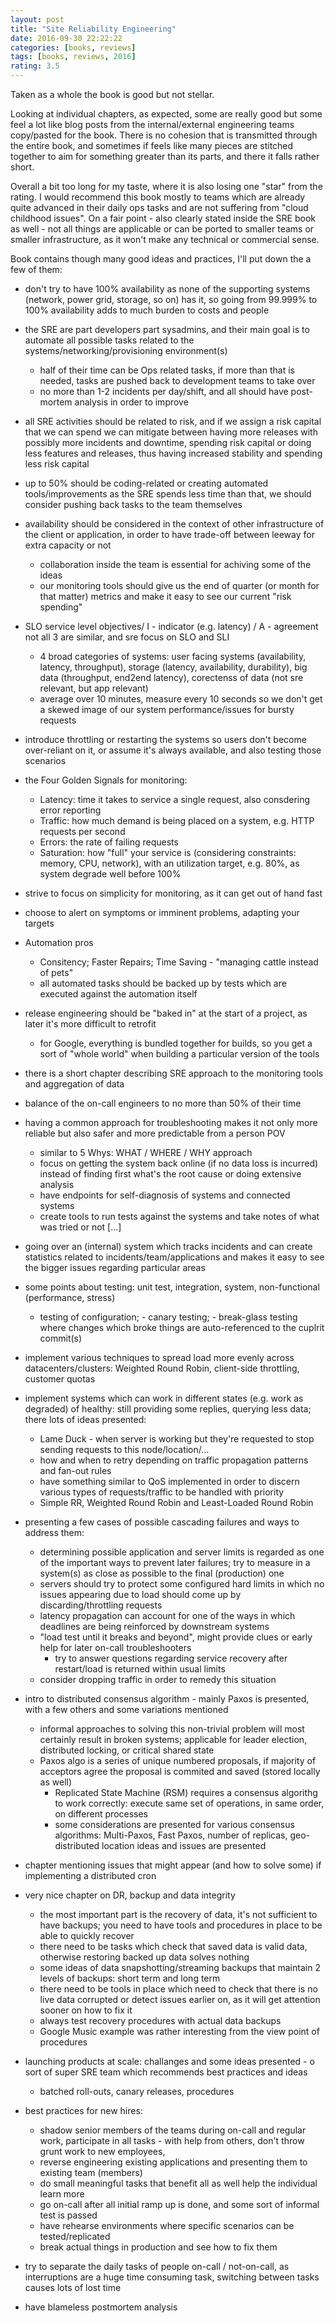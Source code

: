 ```yaml
---
layout: post
title: "Site Reliability Engineering"
date: 2016-09-30 22:22:22
categories: [books, reviews]
tags: [books, reviews, 2016]
rating: 3.5
---
```


Taken as a whole the book is good but not stellar.

Looking at individual chapters, as expected, some are really good but some feel a lot like blog posts from the internal/external engineering teams copy/pasted for the book.
There is no cohesion that is transmitted through the entire book, and sometimes if feels like many pieces are stitched together to aim for something greater than its parts, and there it falls rather short.

Overall a bit too long for my taste, where it is also losing one "star" from the rating. I would recommend this book mostly to teams which are already quite advanced in their daily ops tasks and are not suffering from "cloud childhood issues". On a fair point - also clearly stated inside the SRE book as well - not all things are applicable or can be ported to smaller teams or smaller infrastructure, as it won't make any technical or commercial sense.

Book contains though many good ideas and practices, I'll put down the a few of them:

- don't try to have 100% availability as none of the supporting systems (network, power grid, storage, so on) has it, so going from 99.999% to 100% availability adds to much burden to costs and people

- the SRE are part developers part sysadmins, and their main goal is to automate all possible tasks related to the systems/networking/provisioning environment(s)
    - half of their time can be Ops related tasks, if more than that is needed, tasks are pushed back to development teams to take over
    - no more than 1-2 incidents per day/shift, and all should have post-mortem analysis in order to improve
- all SRE activities should be related to risk, and if we assign a risk capital that we can spend we can mitigate between having more releases with possibly
 more incidents and downtime, spending risk capital or doing less features and releases, thus having increased stability and spending less risk capital
- up to 50% should be coding-related or creating automated tools/improvements as the SRE spends less time than that, we should consider pushing back tasks to the team themselves
- availability should be considered in the context of other infrastructure of the client or application, in order to have trade-off between leeway for extra capacity or not
    - collaboration inside the team is essential for achiving some of the ideas
    - our monitoring tools should give us the end of quarter (or month for that matter) metrics and make it easy to see our current "risk spending"
- SLO service level objectives/ I - indicator (e.g. latency) / A - agreement not all 3 are similar, and sre focus on SLO and SLI
    - 4 broad categories of systems: user facing systems (availability, latency, throughput), storage (latency, availability, durability), big data (throughput, end2end latency), corectenss of data (not sre relevant, but app relevant)
    - average over 10 minutes, measure every 10 seconds so we don't get a skewed image of our system performance/issues for bursty requests
- introduce throttling or restarting the systems so users don't become over-reliant on it, or assume it's always available, and also testing those scenarios
- the Four Golden Signals for monitoring:
    - Latency: time it takes to service a single request, also consdering error reporting
    - Traffic: how much demand is being placed on a system, e.g. HTTP requests per second
    - Errors: the rate of failing requests
    - Saturation: how "full" your service is (considering constraints: memory, CPU, network), with an utilization target, e.g. 80%, as system degrade well before 100%
- strive to focus on simplicity for monitoring, as it can get out of hand fast
- choose to alert on symptoms or imminent problems, adapting your targets
- Automation pros
    - Consitency; Faster Repairs; Time Saving - "managing cattle instead of pets"
    - all automated tasks should be backed up by tests which are executed against the automation itself
- release engineering should be "baked in" at the start of a project, as later it's more difficult to retrofit
    - for Google, everything is bundled together for builds, so you get a sort of "whole world" when building a particular version of the tools
- there is a short chapter describing SRE approach to the monitoring tools and aggregation of data
- balance of the on-call engineers to no more than 50% of their time
- having a common approach for troubleshooting makes it not only more reliable but also safer and more predictable from a person POV
    - similar to 5 Whys: WHAT / WHERE / WHY approach
    - focus on getting the system back online (if no data loss is incurred) instead of finding first what's the root cause or doing extensive analysis
    - have endpoints for self-diagnosis of systems and connected systems
    - create tools to run tests against the systems and take notes of what was tried or not
[...]
- going over an (internal) system which tracks incidents and can create statistics related to incidents/team/applications and makes it easy to see the bigger issues regarding particular areas
- some points about testing: unit test, integration, system, non-functional (performance, stress)
    - testing of configuration; - canary testing; - break-glass testing where changes which broke things are auto-referenced to the cuplrit commit(s)
- implement various techniques to spread load more evenly across datacenters/clusters: Weighted Round Robin, client-side throttling, customer quotas
- implement systems which can work in different states (e.g. work as degraded) of healthy: still providing some replies, querying less data; there lots of ideas presented:
    - Lame Duck - when server is working but they're requested to stop sending requests to this node/location/...
    - how and when to retry depending on traffic propagation patterns and fan-out rules
    - have something similar to QoS implemented in order to discern various types of requests/traffic to be handled with priority
    - Simple RR, Weighted Round Robin and Least-Loaded Round Robin
- presenting a few cases of possible cascading failures and ways to address them:
    - determining possible application and server limits is regarded as one of the important ways to prevent later failures; try to measure in a system(s) as close as possible to the final (production) one
    - servers should try to protect some configured hard limits in which no issues appearing due to load should come up by discarding/throttling requests
    - latency propagation can account for one of the ways in which deadlines are being reinforced by downstream systems
    - "load test until it breaks and beyond", might provide clues or early help for later on-call troubleshooters
        - try to answer questions regarding service recovery after restart/load is returned within usual limits
    - consider dropping traffic in order to remedy this situation
- intro to distributed consensus algorithm - mainly Paxos is presented, with a few others and some variations mentioned
    - informal approaches to solving this non-trivial problem will most certainly result in broken systems; applicable for leader election, distributed locking, or critical shared state
    - Paxos algo is a series of unique numbered proposals, if majority of acceptors agree the proposal is commited and saved (stored locally as well)
        - Replicated State Machine (RSM) requires a consensus algorithg to work correctly: execute same set of operations, in same order, on different processes
        - some considerations are presented for various consensus algorithms: Multi-Paxos, Fast Paxos, number of replicas, geo-distributed location ideas and issues are presented
- chapter mentioning issues that might appear (and how to solve some) if implementing a distributed cron
- very nice chapter on DR, backup and data integrity
    - the most important part is the recovery of data, it's not sufficient to have backups; you need to have tools and procedures in place to be able to quickly recover
    - there need to be tasks which check that saved data is valid data, otherwise restoring backed up data solves nothing
    - some ideas of data snapshotting/streaming backups that maintain 2 levels of backups: short term and long term
    - there need to be tools in place which need to check that there is no live data corrupted or detect issues earlier on, as it will get attention sooner on how to fix it
    - always test recovery procedures with actual data backups
    - Google Music example was rather interesting from the view point of procedures
- launching products at scale: challanges and some ideas presented - o sort of super SRE team which recommends best practices and ideas
    - batched roll-outs, canary releases, procedures
- best practices for new hires:
    - shadow senior members of the teams during on-call and regular work, participate in all tasks - with help from others, don't throw grunt work to new employees,
    - reverse engineering existing applications and presenting them to existing team (members)
    - do small meaningful tasks that benefit all as well help the individual learn more
    - go on-call after all initial ramp up is done, and some sort of informal test is passed
    - have rehearse environments where specific scenarios can be tested/replicated
    - break actual things in production and see how to fix them
- try to separate the daily tasks of people on-call / not-on-call, as interruptions are a huge time consuming task, switching between tasks causes lots of lost time
- have blameless postmortem analysis
